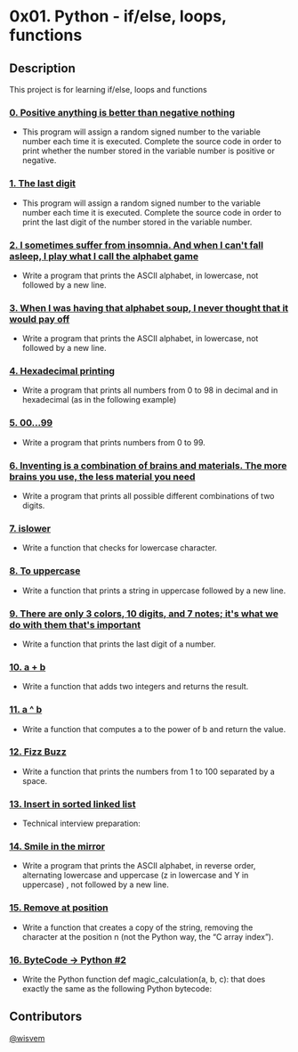 # 0x01. Python - if/else, loops, functions

## Description
This project is for learning if/else, loops and functions

### [0. Positive anything is better than negative nothing](./0-positive_or_negative.py)
- This program will assign a random signed number to the variable number each time it is executed. Complete the source code in order to print whether the number stored in the variable number is positive or negative.

### [1. The last digit](./1-last_digit.py)
- This program will assign a random signed number to the variable number each time it is executed. Complete the source code in order to print the last digit of the number stored in the variable number.

### [2. I sometimes suffer from insomnia. And when I can't fall asleep, I play what I call the alphabet game](./2-print_alphabet.py)
- Write a program that prints the ASCII alphabet, in lowercase, not followed by a new line.

### [3. When I was having that alphabet soup, I never thought that it would pay off](./3-print_alphabt.py)
- Write a program that prints the ASCII alphabet, in lowercase, not followed by a new line.

### [4. Hexadecimal printing](./4-print_hexa.py)
- Write a program that prints all numbers from 0 to 98 in decimal and in hexadecimal (as in the following example)

### [5. 00...99](./5-print_comb2.py)
- Write a program that prints numbers from 0 to 99.

### [6. Inventing is a combination of brains and materials. The more brains you use, the less material you need](./6-print_comb3.py)
- Write a program that prints all possible different combinations of two digits.

### [7. islower](./7-islower.py)
- Write a function that checks for lowercase character. 

### [8. To uppercase](./8-uppercase.py)
- Write a function that prints a string in uppercase followed by a new line.

### [9. There are only 3 colors, 10 digits, and 7 notes; it's what we do with them that's important](./9-print_last_digit.py)
- Write a function that prints the last digit of a number.

### [10. a + b](./10-add.py)
- Write a function that adds two integers and returns the result.

### [11. a ^ b](./11-pow.py)
- Write a function that computes a to the power of b and return the value.

### [12. Fizz Buzz](./12-fizzbuzz.py)
- Write a function that prints the numbers from 1 to 100 separated by a space. 

### [13. Insert in sorted linked list](./13-insert_number.c)
- Technical interview preparation: 

### [14. Smile in the mirror](./100-print_tebahpla.py)
- Write a program that prints the ASCII alphabet, in reverse order, alternating lowercase and uppercase (z in lowercase and Y in uppercase) , not followed by a new line.

### [15. Remove at position](./101-remove_char_at.py)
- Write a function that creates a copy of the string, removing the character at the position n (not the Python way, the “C array index”).

### [16. ByteCode -> Python #2](./102-magic_calculation.py)
- Write the Python function def magic_calculation(a, b, c): that does exactly the same as the following Python bytecode:

## Contributors
[@wisvem](https://github.com/wisvem)